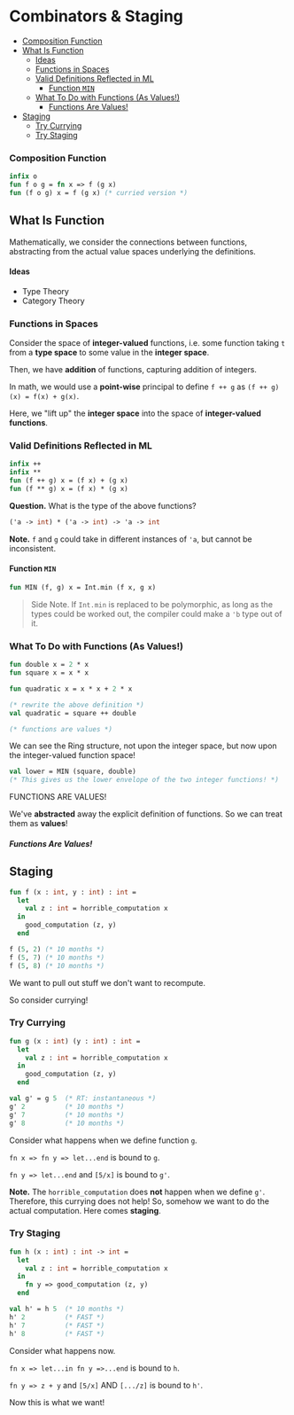 # Combinators & Staging

<!-- START doctoc generated TOC please keep comment here to allow auto update -->
<!-- DON'T EDIT THIS SECTION, INSTEAD RE-RUN doctoc TO UPDATE -->


  - [Composition Function](#composition-function)
- [What Is Function](#what-is-function)
    - [Ideas](#ideas)
  - [Functions in Spaces](#functions-in-spaces)
  - [Valid Definitions Reflected in ML](#valid-definitions-reflected-in-ml)
    - [Function `MIN`](#function-min)
  - [What To Do with Functions (As Values!)](#what-to-do-with-functions-as-values)
      - [Functions Are Values!](#functions-are-values)
- [Staging](#staging)
  - [Try Currying](#try-currying)
  - [Try Staging](#try-staging)

<!-- END doctoc generated TOC please keep comment here to allow auto update -->

### Composition Function

```SML
infix o
fun f o g = fn x => f (g x)
fun (f o g) x = f (g x) (* curried version *)
```

## What Is Function

Mathematically, we consider the connections between functions, abstracting from the actual value spaces underlying the definitions.

#### Ideas

- Type Theory
- Category Theory

### Functions in Spaces

Consider the space of __integer-valued__ functions, i.e. some function taking `t` from a __type space__ to some value in the __integer space__.

Then, we have __addition__ of functions, capturing addition of integers.

In math, we would use a __point-wise__ principal to define `f ++ g` as `(f ++ g)(x) = f(x) + g(x)`.

Here, we "lift up" the __integer space__ into the space of __integer-valued functions__.

### Valid Definitions Reflected in ML

```SML
infix ++
infix **
fun (f ++ g) x = (f x) + (g x)
fun (f ** g) x = (f x) * (g x)
```

__Question.__ What is the type of the above functions?

```SML
('a -> int) * ('a -> int) -> 'a -> int
```

__Note.__ `f` and `g` could take in different instances of `'a`, but cannot be inconsistent.

#### Function `MIN`

```SML
fun MIN (f, g) x = Int.min (f x, g x)
```

> Side Note. If `Int.min` is replaced to be polymorphic, as long as the types could be worked out, the compiler could make a `'b` type out of it.

### What To Do with Functions (As Values!)

```SML
fun double x = 2 * x
fun square x = x * x

fun quadratic x = x * x + 2 * x

(* rewrite the above definition *)
val quadratic = square ++ double

(* functions are values *)
```

We can see the Ring structure, not upon the integer space, but now upon the integer-valued function space!

```SML
val lower = MIN (square, double)
(* This gives us the lower envelope of the two integer functions! *)
```

FUNCTIONS ARE VALUES!

We've __abstracted__ away the explicit definition of functions. So we can treat them as __values__!

##### Functions Are Values!

## Staging

```SML
fun f (x : int, y : int) : int =
  let
    val z : int = horrible_computation x
  in
    good_computation (z, y)
  end

f (5, 2) (* 10 months *)
f (5, 7) (* 10 months *)
f (5, 8) (* 10 months *)
```

We want to pull out stuff we don't want to recompute.

So consider currying!

### Try Currying

```SML
fun g (x : int) (y : int) : int =
  let
    val z : int = horrible_computation x
  in
    good_computation (z, y)
  end

val g' = g 5  (* RT: instantaneous *)
g' 2          (* 10 months *)
g' 7          (* 10 months *)
g' 8          (* 10 months *)
```

Consider what happens when we define function `g`.

`fn x => fn y => let...end` is bound to `g`.

`fn y => let...end` and `[5/x]` is bound to `g'`.

__Note.__ The `horrible_computation` does __not__ happen when we define `g'`. Therefore, this currying does not help! So, somehow we want to do the actual computation. Here comes __staging__.

### Try Staging

```SML
fun h (x : int) : int -> int =
  let
    val z : int = horrible_computation x
  in
    fn y => good_computation (z, y)
  end

val h' = h 5  (* 10 months *)
h' 2          (* FAST *)
h' 7          (* FAST *)
h' 8          (* FAST *)
```

Consider what happens now.

`fn x => let...in fn y =>...end` is bound to `h`.

`fn y => z + y` and `[5/x]` AND `[.../z]` is bound to `h'`.

Now this is what we want!

